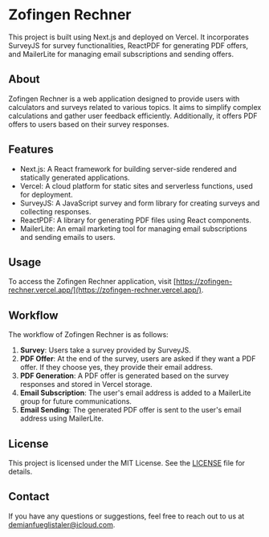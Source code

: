 # Zofingen Rechner

This project is built using Next.js and deployed on Vercel. It incorporates SurveyJS for survey functionalities, ReactPDF for generating PDF offers, and MailerLite for managing email subscriptions and sending offers.

## About

Zofingen Rechner is a web application designed to provide users with calculators and surveys related to various topics. It aims to simplify complex calculations and gather user feedback efficiently. Additionally, it offers PDF offers to users based on their survey responses.

## Features

- Next.js: A React framework for building server-side rendered and statically generated applications.
- Vercel: A cloud platform for static sites and serverless functions, used for deployment.
- SurveyJS: A JavaScript survey and form library for creating surveys and collecting responses.
- ReactPDF: A library for generating PDF files using React components.
- MailerLite: An email marketing tool for managing email subscriptions and sending emails to users.

## Usage

To access the Zofingen Rechner application, visit [https://zofingen-rechner.vercel.app/](https://zofingen-rechner.vercel.app/).

## Workflow

The workflow of Zofingen Rechner is as follows:

1. **Survey**: Users take a survey provided by SurveyJS.
2. **PDF Offer**: At the end of the survey, users are asked if they want a PDF offer. If they choose yes, they provide their email address.
3. **PDF Generation**: A PDF offer is generated based on the survey responses and stored in Vercel storage.
4. **Email Subscription**: The user's email address is added to a MailerLite group for future communications.
5. **Email Sending**: The generated PDF offer is sent to the user's email address using MailerLite.



## License

This project is licensed under the MIT License. See the [LICENSE](LICENSE) file for details.

## Contact

If you have any questions or suggestions, feel free to reach out to us at [demianfueglistaler@icloud.com](mailto:demianfueglistaler@icloud.com).
